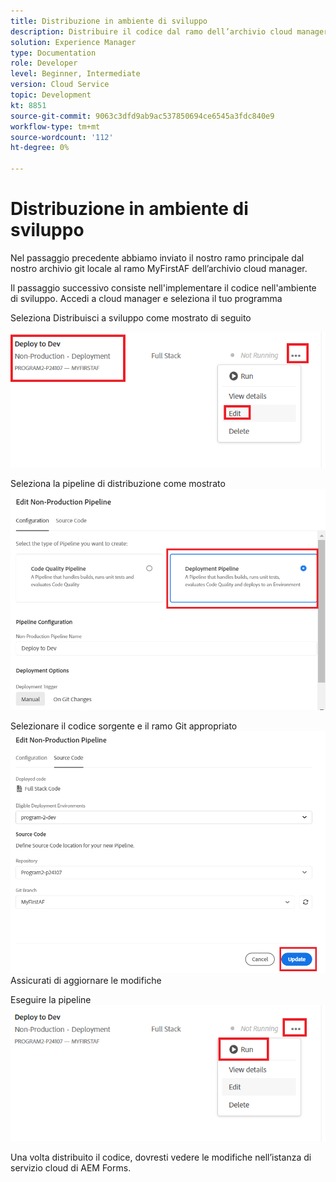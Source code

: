 ```yaml
---
title: Distribuzione in ambiente di sviluppo
description: Distribuire il codice dal ramo dell’archivio cloud manager
solution: Experience Manager
type: Documentation
role: Developer
level: Beginner, Intermediate
version: Cloud Service
topic: Development
kt: 8851
source-git-commit: 9063c3dfd9ab9ac537850694ce6545a3fdc840e9
workflow-type: tm+mt
source-wordcount: '112'
ht-degree: 0%

---
```



# Distribuzione in ambiente di sviluppo

Nel passaggio precedente abbiamo inviato il nostro ramo principale dal nostro archivio git locale al ramo MyFirstAF dell’archivio cloud manager.

Il passaggio successivo consiste nell&#39;implementare il codice nell&#39;ambiente di sviluppo.
Accedi a cloud manager e seleziona il tuo programma

Seleziona Distribuisci a sviluppo come mostrato di seguito


![primo passo](assets/deploy-first-step1.png)


Seleziona la pipeline di distribuzione come mostrato
![primo passo](assets/deploy1.png)

Selezionare il codice sorgente e il ramo Git appropriato
![primo passo](assets/deploy2.png)
Assicurati di aggiornare le modifiche

Eseguire la pipeline
![conduttura](assets/run-pipeline.png)

Una volta distribuito il codice, dovresti vedere le modifiche nell’istanza di servizio cloud di AEM Forms.
